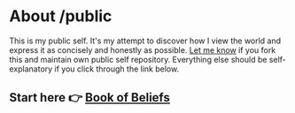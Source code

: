 # About /public

This is my public self. It's my attempt to discover how I view the world and express it as concisely and honestly as possible. [Let me know](mailto:busterbenson@gmail.com?subject=/public) if you fork this and maintain own public self repository. Everything else should be self-explanatory if you click through the link below.

## Start here 👉 [Book of Beliefs](/Book-of-Beliefs.md)



